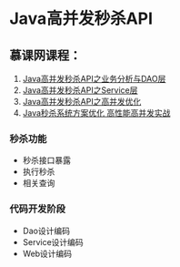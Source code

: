 # Java高并发秒杀API

## 慕课网课程：
1. [Java高并发秒杀API之业务分析与DAO层 ](https://www.imooc.com/learn/630)
2. [Java高并发秒杀API之Service层](https://www.imooc.com/learn/631)
3. [Java高并发秒杀API之高并发优化](https://www.imooc.com/learn/632)
4. [Java秒杀系统方案优化 高性能高并发实战](https://coding.imooc.com/class/168.html)

### 秒杀功能
- 秒杀接口暴露
- 执行秒杀
- 相关查询

### 代码开发阶段
- Dao设计编码
- Service设计编码
- Web设计编码